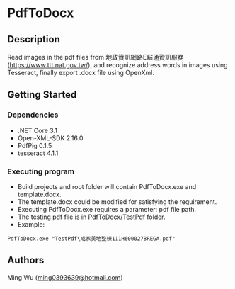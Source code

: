# PdfToDocx
## Description
Read images in the pdf files from 地政資訊網路E點通資訊服務 (https://www.ttt.nat.gov.tw/), and recognize address words in images using Tesseract, finally export .docx file using OpenXml.

## Getting Started

### Dependencies
* .NET Core 3.1
* Open-XML-SDK 2.16.0
* PdfPig 0.1.5
* tesseract 4.1.1

### Executing program

* Build projects and root folder will contain PdfToDocx.exe and template.docx.
* The template.docx could be modified for satisfying the requirement.
* Executing PdfToDocx.exe requires a parameter: pdf file path.
* The testing pdf file is in PdfToDocx/TestPdf folder.
* Example:
```
PdfToDocx.exe "TestPdf\成家美地整棟111H6000278REGA.pdf"
```

## Authors
Ming Wu (ming0393639@hotmail.com)